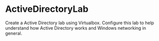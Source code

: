 # ActiveDirectoryLab
Create a Active Directory lab using Virtualbox. Configure this lab to help understand how Active Directory works and Windows networking in general.
